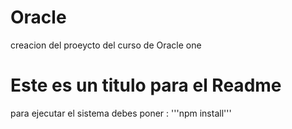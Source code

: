 # Oracle
creacion del proeycto del curso de Oracle one
<h1>Este es un titulo para el Readme</h1>
para ejecutar el sistema debes poner : 
'''npm install'''

